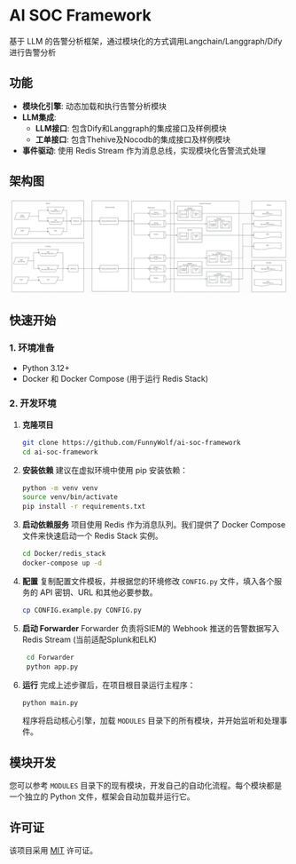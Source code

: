 # AI SOC Framework

基于 LLM 的告警分析框架，通过模块化的方式调用Langchain/Langgraph/Dify进行告警分析

## 功能

* **模块化引擎**: 动态加载和执行告警分析模块
* **LLM集成**:
    * **LLM接口**: 包含Dify和Langgraph的集成接口及样例模块
    * **工单接口**: 包含Thehive及Nocodb的集成接口及样例模块
* **事件驱动**: 使用 Redis Stream 作为消息总线，实现模块化告警流式处理

## 架构图

![img.png](Static/img.png)

## 快速开始

### 1. 环境准备

* Python 3.12+
* Docker 和 Docker Compose (用于运行 Redis Stack)

### 2. 开发环境

1. **克隆项目**
   ```bash
   git clone https://github.com/FunnyWolf/ai-soc-framework
   cd ai-soc-framework
   ```

2. **安装依赖**
   建议在虚拟环境中使用 pip 安装依赖：
   ```bash
   python -m venv venv
   source venv/bin/activate  
   pip install -r requirements.txt
   ```

3. **启动依赖服务**
   项目使用 Redis 作为消息队列。我们提供了 Docker Compose 文件来快速启动一个 Redis Stack 实例。
   ```bash
   cd Docker/redis_stack
   docker-compose up -d
   ```

4. **配置**
   复制配置文件模板，并根据您的环境修改 `CONFIG.py` 文件，填入各个服务的 API 密钥、URL 和其他必要参数。
   ```bash
   cp CONFIG.example.py CONFIG.py
   ```
5. **启动 Forwarder**
   Forwarder 负责将SIEM的 Webhook 推送的告警数据写入 Redis Stream (当前适配Splunk和ELK)
   ```bash
    cd Forwarder
    python app.py
   ```

5. **运行**
   完成上述步骤后，在项目根目录运行主程序：

    ```bash
    python main.py
    ```

   程序将启动核心引擎，加载 `MODULES` 目录下的所有模块，并开始监听和处理事件。

## 模块开发

您可以参考 `MODULES` 目录下的现有模块，开发自己的自动化流程。每个模块都是一个独立的 Python 文件，框架会自动加载并运行它。

## 许可证

该项目采用 [MIT](https://choosealicense.com/licenses/mit/) 许可证。

